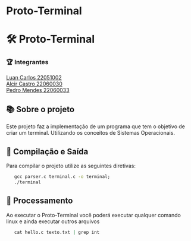 # Proto-Terminal
# :hammer_and_wrench: Proto-Terminal

### :trophy: Integrantes

[Luan Carlos 22051002](https://github.com/luanacarlos) <br/>
[Alcir Castro 22060030](https://github.com/heberkk) <br/>
[Pedro Mendes 22060033](https://github.com/PedroLucasMendes) <br/>

## :books: Sobre o projeto

Este projeto faz a implementação de um programa que tem o objetivo de criar um terminal. Utilizando os conceitos de Sistemas Operacionais.


## :file_folder: Compilação e Saída

Para compilar o projeto utilize as seguintes diretivas:

~~~cmd
   gcc parser.c terminal.c -o terminal;
   ./terminal
~~~

## :book: Processamento

Ao executar o Proto-Terminal você poderá executar qualquer comando linux e ainda executar outros arquivos

~~~cmd
   cat hello.c texto.txt | grep int
~~~



